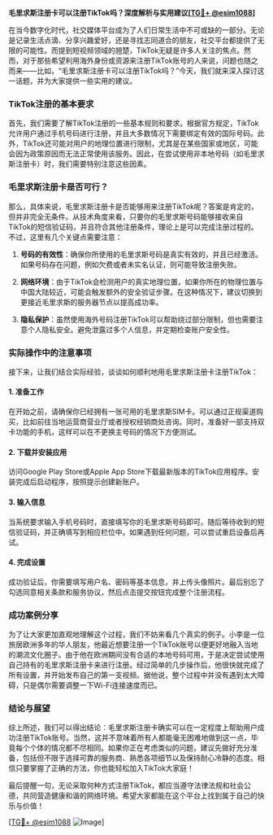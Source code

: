 **毛里求斯注册卡可以注册TikTok吗？深度解析与实用建议[[TG💪+ @esim1088](https://t.me/s/esim1088)]**

在当今数字化时代，社交媒体平台成为了人们日常生活中不可或缺的一部分。无论是记录生活点滴、分享兴趣爱好，还是寻找志同道合的朋友，社交平台都提供了无限的可能性。而提到短视频领域的翘楚，TikTok无疑是许多人关注的焦点。然而，对于那些希望利用海外身份或资源来注册TikTok账号的人来说，问题也随之而来——比如，“毛里求斯注册卡可以注册TikTok吗？”今天，我们就来深入探讨这一话题，并为大家提供一些实用的建议。

### TikTok注册的基本要求

首先，我们需要了解TikTok注册的一些基本规则和要求。根据官方规定，TikTok允许用户通过手机号码进行注册，并且大多数情况下需要绑定有效的国际号码。此外，TikTok还可能对用户的地理位置进行限制，尤其是在某些国家或地区，可能会因为政策原因而无法正常使用该服务。因此，在尝试使用非本地号码（如毛里求斯注册卡）时，我们需要特别注意这些因素。

### 毛里求斯注册卡是否可行？

那么，具体来说，毛里求斯注册卡是否能够用来注册TikTok呢？答案是肯定的，但并非完全无条件。从技术角度来看，只要你的毛里求斯号码能够接收来自TikTok的短信验证码，并且符合其他注册条件，理论上是可以完成注册过程的。不过，这里有几个关键点需要注意：

1. **号码的有效性**：确保你所使用的毛里求斯号码是真实有效的，并且已经激活。如果号码存在问题，例如欠费或者未实名认证，则可能导致注册失败。
   
2. **网络环境**：由于TikTok会检测用户的真实地理位置，如果你所在的物理位置与中国大陆较近，可能会触发额外的安全验证步骤。在这种情况下，建议切换到更接近毛里求斯的服务器节点以提高成功率。

3. **隐私保护**：虽然使用海外号码注册TikTok可以帮助绕过部分限制，但也需要注意个人隐私安全。避免泄露过多个人信息，并定期检查账户安全性。

### 实际操作中的注意事项

接下来，让我们结合实际经验，谈谈如何顺利地用毛里求斯注册卡注册TikTok：

#### 1. 准备工作
在开始之前，请确保你已经拥有一张可用的毛里求斯SIM卡。可以通过正规渠道购买，比如前往当地运营商营业厅或者授权经销商处咨询。同时，准备好一部支持双卡功能的手机，这样可以在不更换主号码的情况下方便测试。

#### 2. 下载并安装应用
访问Google Play Store或Apple App Store下载最新版本的TikTok应用程序。安装完成后启动程序，按照提示创建新账户。

#### 3. 输入信息
当系统要求输入手机号码时，直接填写你的毛里求斯号码即可。随后等待收到的短信验证码，并正确填写到相应栏位中。如果遇到任何问题，可以尝试重启设备后再试。

#### 4. 完成设置
成功验证后，你需要填写用户名、密码等基本信息，并上传头像照片。最后别忘了勾选同意相关条款和服务协议，然后点击提交按钮完成整个注册流程。

### 成功案例分享

为了让大家更加直观地理解这个过程，我们不妨来看几个真实的例子。小李是一位旅居欧洲多年的华人朋友，他最近想要注册一个TikTok账号以便更好地融入当地的潮流文化圈子。由于他在欧洲期间没有合适的本地号码可用，于是决定尝试使用自己持有的毛里求斯注册卡来进行注册。经过简单的几步操作后，他很快就完成了所有设置，并开始发布自己的第一支视频。据他说，整个过程中并没有遇到太大障碍，只是偶尔需要调整一下Wi-Fi连接速度而已。

### 结论与展望

综上所述，我们可以得出结论：毛里求斯注册卡确实可以在一定程度上帮助用户成功注册TikTok账号。当然，这并不意味着所有人都能毫无困难地做到这一点，毕竟每个个体的情况都不尽相同。如果你正在考虑类似的问题，建议先做好充分准备，包括但不限于选择可靠的服务商、熟悉各项细节以及保持耐心冷静的态度。相信只要掌握了正确的方法，你也能轻松加入TikTok大家庭！

最后提醒一句，无论采取何种方式注册TikTok，都应当遵守法律法规和社会公德，共同营造健康和谐的网络环境。希望大家都能在这个平台上找到属于自己的快乐与价值！

[[TG💪+ @esim1088](https://t.me/s/esim1088) ![Image](https://i.postimg.cc/4NQfJmqS/Snipaste-2025-05-13-00-14-12.png)]
